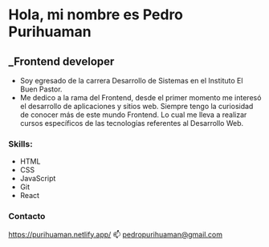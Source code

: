 # Hola, mi nombre es Pedro Purihuaman
## _Frontend developer
- Soy egresado de la carrera Desarrollo de Sistemas en el Instituto El Buen Pastor.
- Me dedico a la rama del Frontend, desde el primer momento me interesó el desarrollo de aplicaciones y sitios web. Siempre tengo la curiosidad de conocer más de este mundo Frontend. Lo cual me lleva a realizar cursos específicos de las tecnologías referentes al Desarrollo Web.


### Skills:
- HTML
- CSS
- JavaScript
- Git
- React

### Contacto
  https://purihuaman.netlify.app/
  📫 pedropurihuaman@gmail.com
<!--
**purihuamanp/purihuamanp** is a ✨ _special_ ✨ repository because its `README.md` (this file) appears on your GitHub profile.

Here are some ideas to get you started:

- 🔭 I’m currently working on ...
- 🌱 I’m currently learning ...
- 👯 I’m looking to collaborate on ...
- 🤔 I’m looking for help with ...
- 💬 Ask me about ...
- 📫 How to reach me: ...
- 😄 Pronouns: ...
- ⚡ Fun fact: ...
-->
